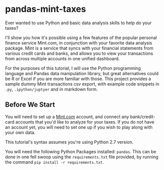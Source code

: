 # pandas-mint-taxes

Ever wanted to use Python and basic data analysis skills to help do your taxes?

I'll show you how it's possible using a few features of the popular personal finance service Mint.com, in conjunction with your favorite data analysis package.
Mint is a service that syncs with your financial statements from various credit cards and banks, and allows you to view your transactions from across multiple accounts in one unified dashboard.

For the purposes of this tutorial, I will use the Python programming language and Pandas data manipulation library, but great alternatives could be R or Excel if you are more familiar with those. This project provides a sample dummy Mint transactions csv export, with example code snippets in `.py`, `.ipython/juptyer` and in markdown form.


Before We Start
--------
You will need to set up a [Mint.com](https://www.mint.com/how-mint-works) account, and connect any bank/credit-card accounts that you'd like to analyze for your taxes. 
If you do not have an account yet, you will need to set one up if you wish to play along with your own data.

This tutorial's syntax assumes you're using Python 2.7 version. 

You will need the following Python Packages installed: `pandas`. This can be done in one fell swoop using the `requirements.txt` file provided, by running the command `pip install -r requirements.txt`.

